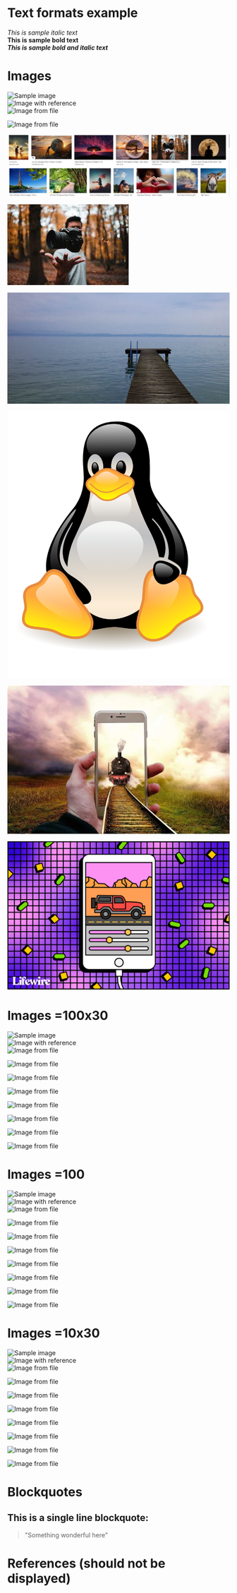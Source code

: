 # Text formats example

_This is sample italic text_  
**This is sample bold text**  
**_This is sample bold and italic text_**  

# Images 

![Sample image](https://i.kinja-img.com/gawker-media/image/upload/s--GgpOUVnh--/c_scale,f_auto,fl_progressive,q_80,w_800/riufs7rtpk6okzrqiqmy.jpg)  
![Image with reference][reference-3]  
![Image from file](mars.jpg)

![Image from file](mars.jpg)     

![Image from file](Capture.PNG)   

![Image from file](download.jfif)       

![Image from file](jpeg-home.jpg)     

![Image from file](NewTux.svg)       

![Image from file](train-5286580_1920.webp)        

![Image from file](free-gif-maker-apps-for-iphone-and-android-3486328-5419dd7227e145d39ef6566d52238835.gif)                    

# Images =100x30

![Sample image](https://i.kinja-img.com/gawker-media/image/upload/s--GgpOUVnh--/c_scale,f_auto,fl_progressive,q_80,w_800/riufs7rtpk6okzrqiqmy.jpg)  
![Image with reference][reference-3]  
![Image from file](mars.jpg)

![Image from file](mars.jpg=100x30)     

![Image from file](Capture.PNG=100x30)   

![Image from file](download.jfif=100x30)       

![Image from file](jpeg-home.jpg=100x30)     

![Image from file](NewTux.svg=100x30)       

![Image from file](train-5286580_1920.webp=100x30)        

![Image from file](free-gif-maker-apps-for-iphone-and-android-3486328-5419dd7227e145d39ef6566d52238835.gif=100x30)  

# Images =100

![Sample image](https://i.kinja-img.com/gawker-media/image/upload/s--GgpOUVnh--/c_scale,f_auto,fl_progressive,q_80,w_800/riufs7rtpk6okzrqiqmy.jpg)  
![Image with reference][reference-3]  
![Image from file](mars.jpg)

![Image from file](mars.jpg=100)     

![Image from file](Capture.PNG=100)   

![Image from file](download.jfif=100)       

![Image from file](jpeg-home.jpg=100)     

![Image from file](NewTux.svg=100)       

![Image from file](train-5286580_1920.webp=100)        

![Image from file](free-gif-maker-apps-for-iphone-and-android-3486328-5419dd7227e145d39ef6566d52238835.gif=100) 


# Images =10x30

![Sample image](https://i.kinja-img.com/gawker-media/image/upload/s--GgpOUVnh--/c_scale,f_auto,fl_progressive,q_80,w_800/riufs7rtpk6okzrqiqmy.jpg)  
![Image with reference][reference-3]  
![Image from file](mars.jpg)

![Image from file](mars.jpg=10x30)     

![Image from file](Capture.PNG=10x30)   

![Image from file](download.jfif=10x30)       

![Image from file](jpeg-home.jpg=10x30)     

![Image from file](NewTux.svg=10x30)       

![Image from file](train-5286580_1920.webp=10x30)        

![Image from file](free-gif-maker-apps-for-iphone-and-android-3486328-5419dd7227e145d39ef6566d52238835.gif=10x30)  
# Blockquotes

## This is a single line blockquote:
> "Something wonderful here"  

# References (should not be displayed)

[reference-1]: www.google.com
[reference-2]: www.youtube.com
[reference-3]: https://st.motortrend.com/uploads/sites/10/2015/09/2016-Lamborghini-Aventador-LP-750-4-Superveloce-front-three-quarter-in-motion-026.jpg?interpolation=lanczos-none&fit=around|392:261

